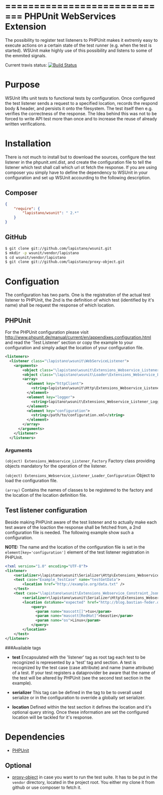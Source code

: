 =============================
PHPUnit WebServices Extension
=============================
The possibility to register test listeners to PHPUnit makes it extremly easy to execute actions on a certain state of the test runner (e.g. when the test is started). WSUnit make highly use of this possibility and listens to some of the emmited signals.

Current travis status: [![Build Status](https://secure.travis-ci.org/lapistano/wsunit.png?branch=master)](http://travis-ci.org/lapistano/wsunit)

Purpose
========
WSUnit lifts unit tests to functional tests by configuration. Once configured the test listener sends a request to a specified location, records the respond body & header, and persists it onto the filesystem. The test itself then e.g. verifies the correctness of the response. The Idea behind this was not to be forced to write API test more than once and to increase the reuse of already written verifications.

Installation
============
There is not much to install but to download the sources, configure the test listener in the phpunit.xml.dist, and create the configuration file to tell the listener which test shall call which url ot fetch the response. If you are using composer you simply have to define the dependency to WSUnit in your configuration and set up WSUnit accourding to the following description.

Composer
--------
```json
{
    "require": {
        "lapistano/wsunit": " 2.*"
    }
}
```

GitHub
------
```bash
$ git clone git://github.com/lapistano/wsunit.git
$ mkdir -p wsunit/vendor/lapistano
$ cd wsunit/vendor/lapistano
$ git clone git://github.com/lapistano/proxy-object.git
```

Configuation
============
The configuration has two parts. One is the registration of the actual test listener to PHPUnit, the 2nd is the definition of which test (identified by it's name) shall be request the response of which location.

PHPUnit
-------
For the PHPUnit configuration please visit http://www.phpunit.de/manual/current/en/appendixes.configuration.html and
read the 'Test Listener' section or copy the example to your configuration and simply adapt the location of your configuration file.

```xml
<listeners>
  <listener class="\lapistano\wsunit\WebServiceListener">
    <arguments>
        <object class="\lapistano\wsunit\Extensions_Webservice_Listener_Factory"/>
        <object class="\lapistano\wsunit\Loader\Extensions_Webservice_Listener_Loader_Configuration"/>
        <array>
          <element key="httpClient">
            <string>lapistano\wsunit\Http\Extensions_Webservice_Listener_Http_Client</string>
          </element>
          <element key="logger">
            <string>lapitano\wsunit\Extensions_Webservice_Listener_Logger</string>
          </element>
          <element key="configuration">
            <string>/path/to/configuration.xml</string>
          </element>
        </array>
      </arguments>
    </listener>
  </listeners>
```
### Arguments

`(object) Extensions_Webservice_Listener_Factory`
    Factory class providing objects mandatory for the operation of the listener.
    
`(object) Extensions_Webservice_Listener_Loader_Configuration`
    Object to load the configuration file.

`(array)` Contains the names of classes to be registered to the factory and the location of the location definition file.


Test listener configuration
----------------------------
Beside making PHPUnit aware of the test listener and to actually make each test aware of the loaction the response shall be fetched from, a 2nd configuration file is needed. The following example show such a configuration.

**NOTE:**
The name and the location of the configuration file is set in the `element[key='configuration']` element of the test listener registration in PHPUnit.

```xml
<?xml version="1.0" encoding="UTF-8"?>
<listener>
    <serializer>\lapistano\wsunit\Serializer\Http\Extensions_Webservice_Serializer_Http_Response</serializer>
    <test case="Example_TestCase" name="testGetData">
        <location href="http://example.org/data.txt" />
    </test>
    <test case="\lapistano\wsunit\Extensions_Webservice_Constraint_JsonErrorMessageProviderTest" name='testTranslateTypeToPrefix with data set "expected"'>
        <serializer>\lapistano\wsunit\Serializer\Http\Extensions_Webservice_Serializer_Http_Response</serializer>
        <location dataName="expected" href="http://blog.bastian-feder.de/blog.rss">
            <query>
              <param name="mascott[]">tux</param>
              <param name="mascott[RedHat]">beastie</param>
              <param name="os">Linux</param>
            </query>
        </location>
    </test>
</listener>
```

###Available tags

- **test**
Encapsulated with the 'listener' tag as root tag each test to be recognized is represented by a 'test' tag and section. A test is recognized by the test case (case attribute) and name (name attribute) of a test. If your test registers a dataprovider be aware that the name of the test will be altered by PHPUnit (see the second test section in the example).

- **serializer**
This tag can be defined in the <listener> tag to be to overall used serialize or in the <test> configuration to override a globally set serializer. 

- **location**
Defined within the test section it defines the location and it's optional query string. Once these information are set the configured location will be tackled for it's response.

Dependencies
============
- [PHPUnit](http://github.com/sebastianbergmann/phpunit)

Optional
--------
- [proxy-object](http://github.com/lapistano/proxy-object) in case you want to run the test suite. It has to be put in
  the `vendor` directory, located in the project root. You either my clone it from github or use composer to fetch it.
